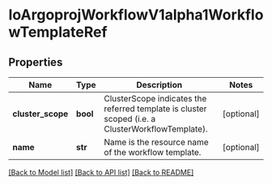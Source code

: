 # IoArgoprojWorkflowV1alpha1WorkflowTemplateRef

## Properties
Name | Type | Description | Notes
------------ | ------------- | ------------- | -------------
**cluster_scope** | **bool** | ClusterScope indicates the referred template is cluster scoped (i.e. a ClusterWorkflowTemplate). | [optional] 
**name** | **str** | Name is the resource name of the workflow template. | [optional] 

[[Back to Model list]](../README.md#documentation-for-models) [[Back to API list]](../README.md#documentation-for-api-endpoints) [[Back to README]](../README.md)


